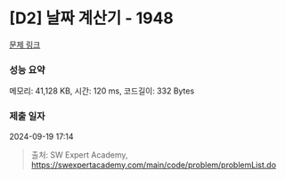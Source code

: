 # [D2] 날짜 계산기 - 1948 

[문제 링크](https://swexpertacademy.com/main/code/problem/problemDetail.do?contestProbId=AV5PnnU6AOsDFAUq) 

### 성능 요약

메모리: 41,128 KB, 시간: 120 ms, 코드길이: 332 Bytes

### 제출 일자

2024-09-19 17:14



> 출처: SW Expert Academy, https://swexpertacademy.com/main/code/problem/problemList.do